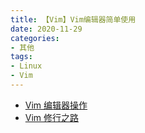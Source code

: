 ```yaml
---
title: 【Vim】Vim编辑器简单使用
date: 2020-11-29
categories: 
- 其他
tags: 
- Linux
- Vim
---
```


+ [Vim 编辑器操作](https://juejin.cn/post/6938385978004340744#heading-163)
+ [Vim 修行之路](https://harttle.land/vim-practice.html)


